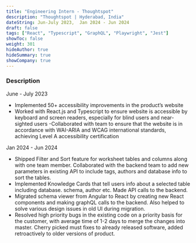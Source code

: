 ```yaml
---
title: "Engineering Intern - Thoughtspot"
description: "Thoughtspot | Hyderabad, India"
dateString: Jun-July 2023,  Jan 2024 - Jun 2024
draft: false
tags: ["React", "Typescript", "GraphQL", "Playwright", "Jest"]
showToc: false
weight: 301
hideAuthor: true
hideSummary: true
showCompany: true
--- 
```


### Description

June - July 2023

- Implemented 50+ accessibility improvements in the product’s website
- Worked with React.js and Typescript to ensure website is accessible by keyboard and screen readers, especially for blind users and near-sighted users
-Collaborated with team to ensure that the website is in accordance with WAI-ARIA and WCAG international standards, achieving Level A accessibility certification

Jan 2024 - Jun 2024

- Shipped Filter and Sort feature for worksheet tables and columns along with one team member. Collaborated with the backend team to add new parameters in existing API to include tags, authors and database info to sort the tables.
- Implemented Knowledge Cards that tell users info about a selected table including database. schema, author etc. Made API calls to the backend.
- Migrated schema viewer from Angular to React by creating new React components and making graphQL calls to the backend. Also helped to solve various design issues in old UI during migration.
- Resolved high priority bugs in the existing code on a priority basis for the customer, with average time of 1-2 days to merge the changes into master. Cherry picked must fixes to already released software, added retroactively to older versions of product.